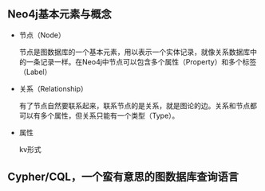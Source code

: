 ## Neo4j基本元素与概念

- 节点（Node）

  节点是图数据库的一个基本元素，用以表示一个实体记录，就像关系数据库中的一条记录一样。在Neo4j中节点可以包含多个属性（Property）和多个标签（Label）

- 关系（Relationship）  

  有了节点自然要联系起来，联系节点的是关系，就是图论的边。关系和节点都可以有多个属性，但关系只能有一个类型（Type）。

- 属性

  kv形式


## Cypher/CQL，一个蛮有意思的图数据库查询语言
